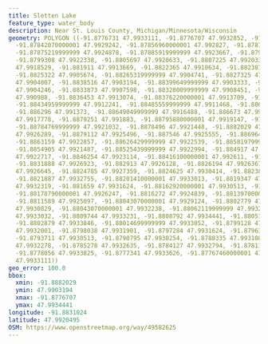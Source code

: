 ```yaml
---
title: Sletten Lake
feature_type: water_body
description: Near St. Louis County, Michigan/Minnesota/Wisconsin
geometry: POLYGON ((-91.8776731 47.9933111, -91.8776707 47.9932852, -91.877758 47.9932099,
  -91.87842070000001 47.9929242, -91.87856960000001 47.992827, -91.8787284 47.9926524,
  -91.87875219999999 47.9924878, -91.87885919999999 47.9923667, -91.8794863 47.992333,
  -91.8799308 47.9922338, -91.8805697 47.9920633, -91.8807225 47.9920334, -91.88112529999999
  47.9918529, -91.881911 47.9913669, -91.8822365 47.9910634, -91.8823873 47.9908769,
  -91.8825322 47.9905674, -91.88265319999999 47.9904741, -91.8827325 47.9904523, -91.8833794
  47.9904007, -91.8838516 47.9903194, -91.88399649999999 47.9903333, -91.88401639999999
  47.9904246, -91.8833873 47.9907598, -91.88328009999999 47.9908451, -91.88328610000001
  47.990988, -91.8836453 47.9913074, -91.88376220000001 47.9913709, -91.8838496 47.9913809,
  -91.88434959999999 47.9912241, -91.88485559999999 47.9911468, -91.886054 47.9912222,
  -91.886296 47.991373, -91.88649049999999 47.9916488, -91.886673 47.9917361, -91.8872922
  47.9917778, -91.8879251 47.991883, -91.88795880000001 47.9919147, -91.8879628 47.9919782,
  -91.88784769999999 47.9921032, -91.8878496 47.9921448, -91.8882029 47.9923849, -91.8881968
  47.9926289, -91.8879112 47.9925496, -91.887546 47.9925555, -91.88696469999999 47.9924999,
  -91.8863159 47.9922857, -91.88626429999999 47.9922539, -91.88581979999999 47.9921785,
  -91.8854905 47.9921487, -91.88525439999999 47.9922994, -91.884917 47.9922855, -91.88486349999999
  47.9922717, -91.8846254 47.9923114, -91.88416100000001 47.992611, -91.8837721 47.992726,
  -91.8831888 47.9926923, -91.882913 47.9926128, -91.8826194 47.9926367, -91.8825458
  47.9926645, -91.8824785 47.9927359, -91.8824625 47.9930414, -91.8823891 47.9931704,
  -91.8821887 47.9932755, -91.88201410000001 47.9933013, -91.8819347 47.9932973, -91.8817304
  47.9932319, -91.881659 47.9931624, -91.88162920000001 47.9930513, -91.8817919 47.9927457,
  -91.88178790000001 47.9926247, -91.8816272 47.9924839, -91.88139700000001 47.9924462,
  -91.8811589 47.9925097, -91.88043070000001 47.9929124, -91.8802779 47.9930512, -91.880274
  47.9930829, -91.88043070000001 47.9932238, -91.88062119999999 47.9932933, -91.8808832
  47.9933032, -91.8809744 47.9933231, -91.8808792 47.9934441, -91.8805121 47.9934362,
  -91.8802879 47.9933846, -91.88014699999999 47.9933052, -91.8799128 47.9932218, -91.8799029
  47.9932001, -91.8798038 47.9931901, -91.8797284 47.9931624, -91.8796351 47.9931484,
  -91.8793711 47.9930513, -91.8790795 47.9930254, -91.8788335 47.9931087, -91.87861719999999
  47.9932278, -91.8785278 47.9932635, -91.8784127 47.9932794, -91.8781132 47.9933766,
  -91.8778056 47.9933825, -91.8777341 47.9933626, -91.87767460000001 47.9933269, -91.8776731
  47.9933111))
geo_error: 100.0
bbox:
  xmin: -91.8882029
  ymin: 47.9903194
  xmax: -91.8776707
  ymax: 47.9934441
longitude: -91.8831024
latitude: 47.9920495
OSM: https://www.openstreetmap.org/way/49582625
---
```

